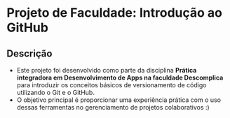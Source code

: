 # Projeto de Faculdade: Introdução ao GitHub

## Descrição
- Este projeto foi desenvolvido como parte da disciplina **Prática integradora em Desenvolvimento de Apps na faculdade Descomplica** para introduzir os conceitos básicos de versionamento de código utilizando o Git e o GitHub.
- O objetivo principal é proporcionar uma experiência prática com o uso dessas ferramentas no gerenciamento de projetos colaborativos :)

